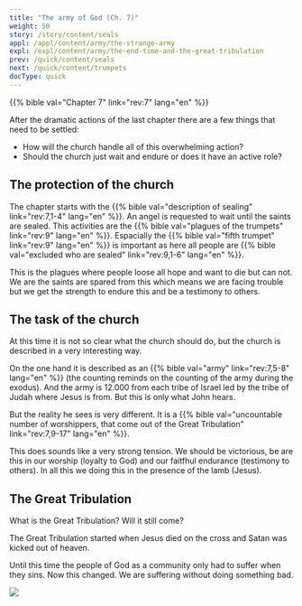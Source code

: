 ```yaml
---
title: "The army of God (Ch. 7)"
weight: 50
story: /story/content/seals
appl: /appl/content/army/the-strange-army
expl: /expl/content/army/the-end-time-and-the-great-tribulation
prev: /quick/content/seals
next: /quick/content/trumpets
docType: quick
---
```


{{% bible val="Chapter 7" link="rev:7" lang="en" %}}

After the dramatic actions of the last chapter there are a few things that need to be settled:
- How will the church handle all of this overwhelming action?
- Should the church just wait and endure or does it have an active role?

## The protection of the church

The chapter starts with the {{% bible val="description of sealing" link="rev:7,1-4" lang="en" %}}. An angel is requested to wait until the saints are sealed. This activities are the {{% bible val="plagues of the trumpets" link="rev:9" lang="en" %}}. Espacially the {{% bible val="fifth trumpet" link="rev:9" lang="en" %}} is important as here all people are {{% bible val="excluded who are sealed" link="rev:9,1-6" lang="en" %}}.

This is the plagues where people loose all hope and want to die but can not. We are the saints are spared from this which means we are facing trouble but we get the strength to endure this and be a testimony to others.

## The task of the church

At this time it is not so clear what the church should do, but the church is described in a very interesting way.

On the one hand it is described as an {{% bible val="army" link="rev:7,5-8" lang="en" %}} (the counting reminds on the counting of the army during the exodus). And the army is 12.000 from each tribe of Israel led by the tribe of Judah where Jesus is from. But this is only what John hears. 

But the reality he sees is very different. It is a {{% bible val="uncountable number of worshippers, that come out of the Great Tribulation" link="rev:7,9-17" lang="en" %}}. 

This does sounds like a very strong tension. We should be victorious, be are this in our worship (loyalty to God) and our faitfhul endurance (testimony to others). In all this we doing this in the presence of the lamb (Jesus).

## The Great Tribulation

What is the Great Tribulation? Will it still come? 

The Great Tribulation started when Jesus died on the cross and Satan was kicked out of heaven.

Until this time the people of God as a community only had to suffer when they sins. Now this changed. We are suffering without doing something bad.

![](/image/Drangsal_en.jpg)